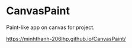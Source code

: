 # CanvasPaint
Paint-like app on canvas for project. 



https://minhthanh-206lhp.github.io/CanvasPaint/
